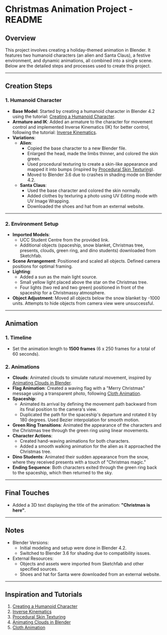 # Christmas Animation Project - README

## Overview
This project involves creating a holiday-themed animation in Blender. It features two humanoid characters (an alien and Santa Claus), a festive environment, and dynamic animations, all combined into a single scene. Below are the detailed steps and processes used to create this project.

---

## Creation Steps

### 1. Humanoid Character
- **Base Model**: Started by creating a humanoid character in Blender 4.2 using the tutorial: [Creating a Humanoid Character](https://youtu.be/IhIGVO4fqLg?si=zp59mVnvPdgp_Bfb).  
- **Armature and IK**: Added an armature to the character for movement control and implemented Inverse Kinematics (IK) for better control, following the tutorial: [Inverse Kinematics](https://youtu.be/mYgznqvbisM?si=m17v08NRrIk1tLYd).  
- **Variations**:  
  - **Alien**: 
    - Copied the base character to a new Blender file.  
    - Enlarged the head, made the limbs thinner, and colored the skin green.  
    - Used procedural texturing to create a skin-like appearance and mapped it into bumps (inspired by [Procedural Skin Texturing](https://youtu.be/iDXGPsrO0_M?si=5JfmDIfgM8ByPvQp)).  
    - Moved to Blender 3.6 due to crashes in shading mode on Blender 4.2.  
  - **Santa Claus**: 
    - Used the base character and colored the skin normally.  
    - Added clothes by texturing a photo using UV Editing mode with UV Image Wrapping.  
    - Downloaded the shoes and hat from an external website.

---

### 2. Environment Setup
- **Imported Models**:  
  - UCC Student Centre from the provided link.  
  - Additional objects (spaceship, snow blanket, Christmas tree, presents, clouds, green ring, and dino students) downloaded from Sketchfab.  
- **Scene Arrangement**: Positioned and scaled all objects. Defined camera positions for optimal framing.  
- **Lighting**:  
  - Added a sun as the main light source.  
  - Small yellow light placed above the star on the Christmas tree.  
  - Four lights (two red and two green) positioned in front of the spaceship for a Christmassy atmosphere.  
- **Object Adjustment**: Moved all objects below the snow blanket by -1000 units. Attempts to hide objects from camera view were unsuccessful.

---

## Animation

### 1. Timeline
- Set the animation length to **1500 frames** (6 x 250 frames for a total of 60 seconds).  

### 2. Animations
- **Clouds**: Animated clouds to simulate natural movement, inspired by [Animating Clouds in Blender](https://youtu.be/dF3JMt3uM1E?si=JzkpgWqTjCWC0liE).  
- **Flag Animation**: Created a waving flag with a "Merry Christmas" message using a transparent photo, following [Cloth Animation](https://youtu.be/pFBkikMBW0U?si=q2wFs4QKvB89UnhN).  
- **Spaceship**:  
  - Animated its arrival by defining the movement path backward from its final position to the camera's view.  
  - Duplicated the path for the spaceship's departure and rotated it by 180 degrees. Used Bezier interpolation for smooth motion.  
- **Green Ring Transitions**: Animated the appearance of the characters and the Christmas tree through the green ring using linear movements.  
- **Character Actions**:  
  - Created hand-waving animations for both characters.  
  - Added a smooth walking animation for the alien as it approached the Christmas tree.  
- **Dino Students**: Animated their sudden appearance from the snow, where they received presents with a touch of "Christmas magic."  
- **Ending Sequence**: Both characters exited through the green ring back to the spaceship, which then returned to the sky.  

---

## Final Touches
- Added a 3D text displaying the title of the animation: **"Christmas is here"**.  

---

## Notes
- Blender Versions:  
  - Initial modeling and setup were done in Blender 4.2.  
  - Switched to Blender 3.6 for shading due to compatibility issues.  
- External Resources:  
  - Objects and assets were imported from Sketchfab and other specified sources.  
  - Shoes and hat for Santa were downloaded from an external website.  

--- 

## Inspiration and Tutorials
1. [Creating a Humanoid Character](https://youtu.be/IhIGVO4fqLg?si=zp59mVnvPdgp_Bfb)  
2. [Inverse Kinematics](https://youtu.be/mYgznqvbisM?si=m17v08NRrIk1tLYd)  
3. [Procedural Skin Texturing](https://youtu.be/iDXGPsrO0_M?si=5JfmDIfgM8ByPvQp)  
4. [Animating Clouds in Blender](https://youtu.be/dF3JMt3uM1E?si=JzkpgWqTjCWC0liE)  
5. [Cloth Animation](https://youtu.be/pFBkikMBW0U?si=q2wFs4QKvB89UnhN)  

